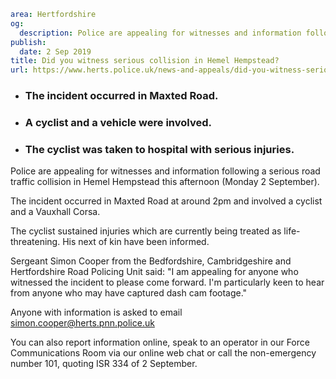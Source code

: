 ```yaml
area: Hertfordshire
og:
  description: Police are appealing for witnesses and information following a serious road traffic collision in Hemel Hempstead this afternoon (Monday 2 September).
publish:
  date: 2 Sep 2019
title: Did you witness serious collision in Hemel Hempstead?
url: https://www.herts.police.uk/news-and-appeals/did-you-witness-serious-collision-in-hemel-hempstead-0702
```

* ### The incident occurred in Maxted Road.

 * ### A cyclist and a vehicle were involved.

 * ### The cyclist was taken to hospital with serious injuries.

Police are appealing for witnesses and information following a serious road traffic collision in Hemel Hempstead this afternoon (Monday 2 September).

The incident occurred in Maxted Road at around 2pm and involved a cyclist and a Vauxhall Corsa.

The cyclist sustained injuries which are currently being treated as life-threatening. His next of kin have been informed.

Sergeant Simon Cooper from the Bedfordshire, Cambridgeshire and Hertfordshire Road Policing Unit said: "I am appealing for anyone who witnessed the incident to please come forward. I'm particularly keen to hear from anyone who may have captured dash cam footage."

Anyone with information is asked to email simon.cooper@herts.pnn.police.uk

You can also report information online, speak to an operator in our Force Communications Room via our online web chat or call the non-emergency number 101, quoting ISR 334 of 2 September.
